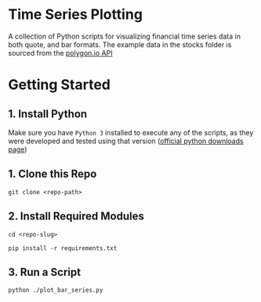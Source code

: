 # Time Series Plotting

A collection of Python scripts for visualizing financial time series data in both quote, and bar formats.
The example data in the stocks folder is sourced from the [polygon.io API](https://polygon.io/docs/stocks)

# Getting Started

## 1. Install Python

Make sure you have `Python 3` installed to execute any of the scripts, as they were developed and tested using that version ([official python downloads page](https://www.python.org/downloads/))

## 1. Clone this Repo

`git clone <repo-path>`

## 2. Install Required Modules

`cd <repo-slug>`

`pip install -r requirements.txt`

## 3. Run a Script

`python ./plot_bar_series.py`

